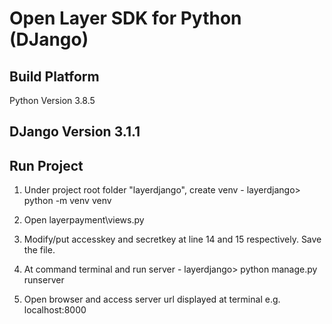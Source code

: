 Open Layer SDK for Python (DJango)
==================================

Build Platform
--------------
Python Version 3.8.5

DJango Version 3.1.1
--------------------

Run Project
-----------
1. Under project root folder "layerdjango", create venv -
	layerdjango> python -m venv venv
	
2. Open layerpayment\views.py

3. Modify/put accesskey and secretkey at line 14 and 15 respectively. Save the file.

4. At command terminal and run server - 
	layerdjango> python manage.py runserver

5. Open browser and access server url displayed at terminal e.g. localhost:8000